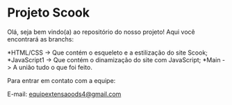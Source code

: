
# Projeto Scook

Olá, seja bem vindo(a) ao repositório do nosso projeto! Aqui você encontrará as branchs:

*HTML/CSS -> Que contém o esqueleto e a estilização do site Scook;
*JavaScript1 -> Que contém o dinamização do site com JavaScript;
*Main -> A união tudo o que foi feito.

Para entrar em contato com a equipe:

E-mail: equipextensaoods4@gmail.com
